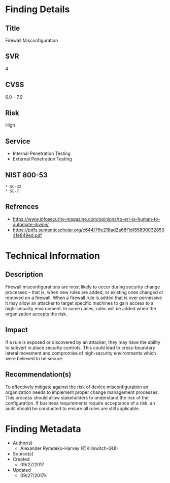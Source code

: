 
# Finding Details 

## Title
  Firewall Misconfiguration
## SVR
  4
## CVSS
  6.0 – 7.9
## Risk
  High
## Service
  * Internal Penetration Testing
  * External Penetration Testing 
## NIST 800-53 
    * SC-32
    * SC-7
## Refrences
  * https://www.infosecurity-magazine.com/opinions/to-err-is-human-to-automate-divine/
  * https://pdfs.semanticscholar.org/c644/7ffe218ad2a68f1df858900328534fe849ed.pdf
  
# Technical Information

## Description 
Firewall misconfigurations are most likely to occur during security change processes – that is, when new rules are added, or existing ones changed or removed on a firewall. When a firewall rule is added that is over permissive it may allow an attacker to target specific machines to gain access to a high-security environment. In some cases, rules will be added when the organization accepts the risk. 

## Impact
If a rule is exposed or discovered by an attacker, they may have the ability to subvert in place security controls. This could lead to cross-boundary lateral movement and compromise of high-security environments which were believed to be secure.


## Recommendation(s)
To effectively mitigate against the risk of device misconfiguration an organization needs to implement proper change management processes. This process should allow stakeholders to understand the risk of the configuration. If business requirements require acceptance of a risk, an audit should be conducted to ensure all rules are still applicable. 

# Finding Metadata
  * Author(s)
    * Alexander Rymdeko-Harvey (@Killswitch-GUI)
  * Source(s)
  * Created
    * 09/27/2017
  * Updated
    * 09/27/2017k 
